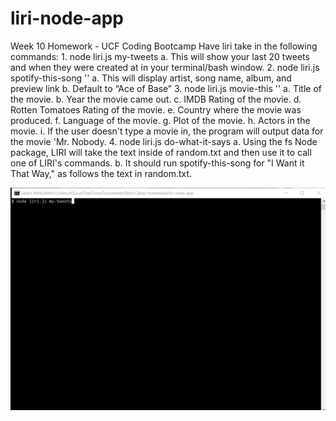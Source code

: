 # liri-node-app
Week 10 Homework - UCF Coding Bootcamp
Have liri take in the following commands:
    1.	node liri.js my-tweets
        a.	This will show your last 20 tweets and when they were created at in your terminal/bash window.
    2.	node liri.js spotify-this-song '<song name here>'
        a.	This will display artist, song name, album, and preview link
        b.	Default to “Ace of Base”
    3.	node liri.js movie-this '<movie name here>'
        a.	 Title of the movie. 
        b.	Year the movie came out.
        c.	IMDB Rating of the movie.
        d.	Rotten Tomatoes Rating of the movie.
        e.	Country where the movie was produced.
        f.	Language of the movie.
        g.	Plot of the movie.
        h.	Actors in the movie.
        i.	If the user doesn't type a movie in, the program will output data for the movie 'Mr. Nobody.
    4.	node liri.js do-what-it-says
        a.	Using the fs Node package, LIRI will take the text inside of random.txt and then use it to call one of LIRI's commands.
        b.	It should run spotify-this-song for "I Want it That Way," as follows the text in random.txt.

![LIRI gif](./gif/LIRI.gif)

